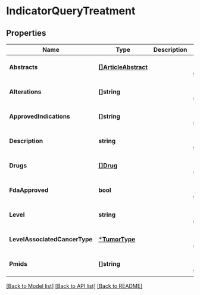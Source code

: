 # IndicatorQueryTreatment

## Properties
Name | Type | Description | Notes
------------ | ------------- | ------------- | -------------
**Abstracts** | [**[]ArticleAbstract**](ArticleAbstract.md) |  | [optional] [default to null]
**Alterations** | **[]string** |  | [optional] [default to null]
**ApprovedIndications** | **[]string** |  | [optional] [default to null]
**Description** | **string** |  | [optional] [default to null]
**Drugs** | [**[]Drug**](Drug.md) |  | [optional] [default to null]
**FdaApproved** | **bool** |  | [optional] [default to null]
**Level** | **string** |  | [optional] [default to null]
**LevelAssociatedCancerType** | [***TumorType**](TumorType.md) |  | [optional] [default to null]
**Pmids** | **[]string** |  | [optional] [default to null]

[[Back to Model list]](../README.md#documentation-for-models) [[Back to API list]](../README.md#documentation-for-api-endpoints) [[Back to README]](../README.md)


